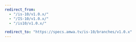 ```yaml
---
redirect_from:
  - "/is-10/v1.0.x/"
  - "/IS-10/v1.0.x/"
  - "/is10/v1.0.x/"

redirect_to: "https://specs.amwa.tv/is-10/branches/v1.0.x"
---
```

